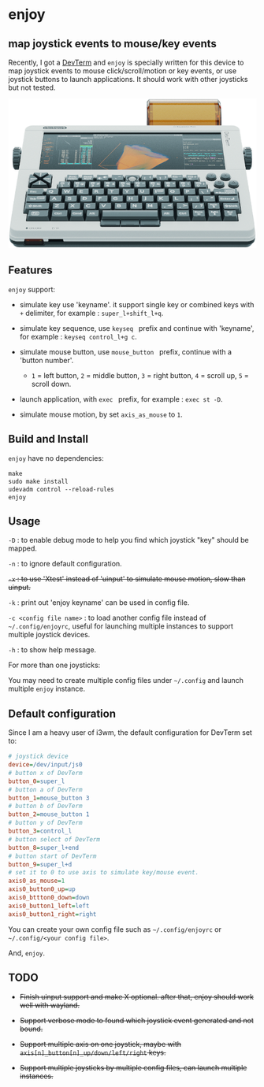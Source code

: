 # enjoy
## map joystick events to mouse/key events

Recently, I got a [DevTerm](https://www.clockworkpi.com/devterm) and `enjoy` is specially written for this device to map joystick events to mouse click/scroll/motion or key events, or use joystick buttons to launch applications. It should work with other joysticks but not tested.

![DevTerm](https://github.com/cjacker/enjoy/raw/main/DevTerm.png)

## Features

`enjoy` support:

* simulate key use 'keyname'. it support single key or combined keys with `+` delimiter, for example : `super_l+shift_l+q`.

* simulate key sequence, use `keyseq ` prefix and continue with 'keyname', for example : `keyseq control_l+g c`.

* simulate mouse button, use `mouse_button ` prefix, continue with a 'button number'. 
    * `1` = left button, `2` = middle button, `3` = right button, `4` = scroll up, `5` = scroll down.

* launch application, with `exec ` prefix, for example : `exec st -D`.

* simulate mouse motion, by set `axis_as_mouse` to `1`. 

## Build and Install

`enjoy` have no dependencies:

```
make
sudo make install
udevadm control --reload-rules
enjoy
```

## Usage

`-D` : to enable debug mode to help you find which joystick "key" should be mapped.

`-n` : to ignore default configuration.

~~`-x` : to use 'Xtest' instead of 'uinput' to simulate mouse motion, slow than uinput.~~

`-k` : print out 'enjoy keyname' can be used in config file.

`-c <config file name>` : to load another config file instead of `~/.config/enjoyrc`, useful for launching multiple instances to support multiple joystick devices.

`-h` : to show help message.

For more than one joysticks:

You may need to create multiple config files under `~/.config` and launch multiple `enjoy` instance.

## Default configuration
Since I am a heavy user of i3wm, the default configuration for DevTerm set to:

```ini
# joystick device
device=/dev/input/js0
# button x of DevTerm
button_0=super_l
# button a of DevTerm
button_1=mouse_button 3
# button b of DevTerm
button_2=mouse_button 1
# button y of DevTerm
button_3=control_l
# button select of DevTerm
button_8=super_l+end
# button start of DevTerm
button_9=super_l+d
# set it to 0 to use axis to simulate key/mouse event.
axis0_as_mouse=1
axis0_button0_up=up
axis0_bttton0_down=down
axis0_button1_left=left
axis0_button1_right=right

```

You can create your own config file such as `~/.config/enjoyrc` or `~/.config/<your config file>`.

And, `enjoy`.

## TODO

* ~~Finish uinput support and make X optional. after that, enjoy should work well with wayland.~~

* ~~Support verbose mode to found which joystick event generated and not bound.~~

* ~~Support multiple axis on one joystick, maybe with `axis[n]_button[n]_up/down/left/right` keys.~~

* ~~Support multiple joysticks by multiple config files, can launch multiple instances.~~
